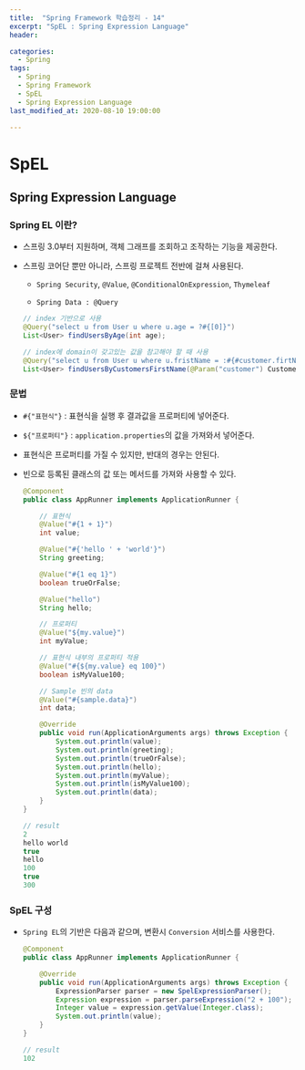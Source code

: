 ```yaml
---
title:  "Spring Framework 학습정리 - 14"
excerpt: "SpEL : Spring Expression Language"
header:

categories:
  - Spring
tags:
  - Spring
  - Spring Framework
  - SpEL
  - Spring Expression Language
last_modified_at: 2020-08-10 19:00:00

---
```


# SpEL

## Spring Expression Language

### Spring EL 이란?

- 스프링 3.0부터 지원하며, 객체 그래프를 조회하고 조작하는 기능을 제공한다.

- 스프링 코어단 뿐만 아니라, 스프링 프로젝트 전반에 걸쳐 사용된다.

  - `Spring Security`, `@Value`, `@ConditionalOnExpression`, `Thymeleaf`

  -  `Spring Data : @Query`

    ```java
    // index 기반으로 사용
    @Query("select u from User u where u.age = ?#{[0]}")
    List<User> findUsersByAge(int age);
    
    // index에 domain이 갖고있는 값을 참고해야 할 때 사용 
    @Query("select u from User u where u.fristName = :#{#customer.firtName}")
    List<User> findUsersByCustomersFirstName(@Param("customer") Customer customer);
    ```



### 문법

- `#{"표현식"}` : 표현식을 실행 후 결과값을 프로퍼티에 넣어준다.

- `${"프로퍼티"}` : `application.properties`의 값을 가져와서 넣어준다.

- 표현식은 프로퍼티를 가질 수 있지만, 반대의 경우는 안된다.

- 빈으로 등록된 클래스의 값 또는 메서드를 가져와 사용할 수 있다.

  ```java
  @Component
  public class AppRunner implements ApplicationRunner {
  
      // 표현식
      @Value("#{1 + 1}")
      int value;
  
      @Value("#{'hello ' + 'world'}")
      String greeting;
  
      @Value("#{1 eq 1}")
      boolean trueOrFalse;
  
      @Value("hello")
      String hello;
  
      // 프로퍼티
      @Value("${my.value}")
      int myValue;
  
      // 표현식 내부의 프로퍼티 적용
      @Value("#{${my.value} eq 100}")
      boolean isMyValue100;
  
      // Sample 빈의 data
      @Value("#{sample.data}")
      int data;
  
      @Override
      public void run(ApplicationArguments args) throws Exception {
          System.out.println(value);
          System.out.println(greeting);
          System.out.println(trueOrFalse);
          System.out.println(hello);
          System.out.println(myValue);
          System.out.println(isMyValue100);
          System.out.println(data);
      }
  }
  ```

  ```java
  // result
  2
  hello world
  true
  hello
  100
  true
  300
  ```



### SpEL 구성

- `Spring EL`의 기반은 다음과 같으며, 변환시 `Conversion` 서비스를 사용한다.

  ```java
  @Component
  public class AppRunner implements ApplicationRunner {
  
      @Override
      public void run(ApplicationArguments args) throws Exception {
          ExpressionParser parser = new SpelExpressionParser();
          Expression expression = parser.parseExpression("2 + 100");
          Integer value = expression.getValue(Integer.class);
          System.out.println(value);
      }
  }
  ```

  ```java
  // result
  102
  ```

